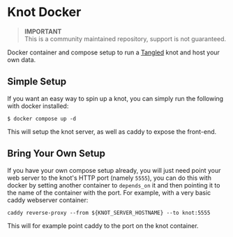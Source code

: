 # Knot Docker

> **IMPORTANT**  
> This is a community maintained repository, support is not guaranteed.

Docker container and compose setup to run a [Tangled](https://tangled.sh) knot and host your own data.

## Simple Setup

If you want an easy way to spin up a knot, you can simply run the following
with docker installed:

```console
$ docker compose up -d
```

This will setup the knot server, as well as caddy to expose the front-end.

## Bring Your Own Setup

If you have your own compose setup already, you will just need point your web
server to the knot's HTTP port (namely `5555`), you can do this with docker by
setting another container to `depends_on` it and then pointing it to the name
of the container with the port. For example, with a very basic caddy webserver
container:

```
caddy reverse-proxy --from ${KNOT_SERVER_HOSTNAME} --to knot:5555
```

This will for example point caddy to the port on the knot container.

